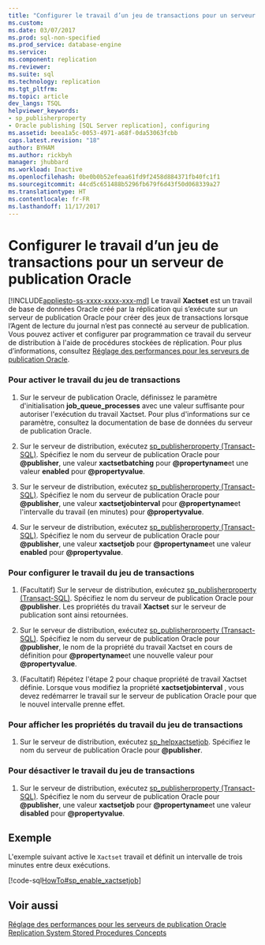 ```yaml
---
title: "Configurer le travail d’un jeu de transactions pour un serveur de publication Oracle | Microsoft Docs"
ms.custom: 
ms.date: 03/07/2017
ms.prod: sql-non-specified
ms.prod_service: database-engine
ms.service: 
ms.component: replication
ms.reviewer: 
ms.suite: sql
ms.technology: replication
ms.tgt_pltfrm: 
ms.topic: article
dev_langs: TSQL
helpviewer_keywords:
- sp_publisherproperty
- Oracle publishing [SQL Server replication], configuring
ms.assetid: beea1a5c-0053-4971-a68f-0da53063fcbb
caps.latest.revision: "18"
author: BYHAM
ms.author: rickbyh
manager: jhubbard
ms.workload: Inactive
ms.openlocfilehash: 0be0b0b52efeaa61fd9f2458d884371fb40fc1f1
ms.sourcegitcommit: 44cd5c651488b5296fb679f6d43f50d068339a27
ms.translationtype: HT
ms.contentlocale: fr-FR
ms.lasthandoff: 11/17/2017
---
```

# <a name="configure-the-transaction-set-job-for-an-oracle-publisher"></a>Configurer le travail d’un jeu de transactions pour un serveur de publication Oracle
[!INCLUDE[appliesto-ss-xxxx-xxxx-xxx-md](../../../includes/appliesto-ss-xxxx-xxxx-xxx-md.md)] Le travail **Xactset** est un travail de base de données Oracle créé par la réplication qui s’exécute sur un serveur de publication Oracle pour créer des jeux de transactions lorsque l’Agent de lecture du journal n’est pas connecté au serveur de publication. Vous pouvez activer et configurer par programmation ce travail du serveur de distribution à l'aide de procédures stockées de réplication. Pour plus d’informations, consultez [Réglage des performances pour les serveurs de publication Oracle](../../../relational-databases/replication/non-sql/performance-tuning-for-oracle-publishers.md).  
  
### <a name="to-enable-the-transaction-set-job"></a>Pour activer le travail du jeu de transactions  
  
1.  Sur le serveur de publication Oracle, définissez le paramètre d'initialisation **job_queue_processes** avec une valeur suffisante pour autoriser l'exécution du travail Xactset. Pour plus d'informations sur ce paramètre, consultez la documentation de base de données du serveur de publication Oracle.  
  
2.  Sur le serveur de distribution, exécutez [sp_publisherproperty &#40;Transact-SQL&#41;](../../../relational-databases/system-stored-procedures/sp-publisherproperty-transact-sql.md). Spécifiez le nom du serveur de publication Oracle pour **@publisher**, une valeur **xactsetbatching** pour **@propertyname**et une valeur **enabled** pour **@propertyvalue**.  
  
3.  Sur le serveur de distribution, exécutez [sp_publisherproperty &#40;Transact-SQL&#41;](../../../relational-databases/system-stored-procedures/sp-publisherproperty-transact-sql.md). Spécifiez le nom du serveur de publication Oracle pour **@publisher**, une valeur **xactsetjobinterval** pour **@propertyname**et l'intervalle du travail (en minutes) pour **@propertyvalue**.  
  
4.  Sur le serveur de distribution, exécutez [sp_publisherproperty &#40;Transact-SQL&#41;](../../../relational-databases/system-stored-procedures/sp-publisherproperty-transact-sql.md). Spécifiez le nom du serveur de publication Oracle pour **@publisher**, une valeur **xactsetjob** pour **@propertyname**et une valeur **enabled** pour **@propertyvalue**.  
  
### <a name="to-configure-the-transaction-set-job"></a>Pour configurer le travail du jeu de transactions  
  
1.  (Facultatif) Sur le serveur de distribution, exécutez [sp_publisherproperty &#40;Transact-SQL&#41;](../../../relational-databases/system-stored-procedures/sp-publisherproperty-transact-sql.md). Spécifiez le nom du serveur de publication Oracle pour **@publisher**. Les propriétés du travail **Xactset** sur le serveur de publication sont ainsi retournées.  
  
2.  Sur le serveur de distribution, exécutez [sp_publisherproperty &#40;Transact-SQL&#41;](../../../relational-databases/system-stored-procedures/sp-publisherproperty-transact-sql.md). Spécifiez le nom du serveur de publication Oracle pour **@publisher**, le nom de la propriété du travail Xactset en cours de définition pour **@propertyname**et une nouvelle valeur pour **@propertyvalue**.  
  
3.  (Facultatif) Répétez l'étape 2 pour chaque propriété de travail Xactset définie. Lorsque vous modifiez la propriété **xactsetjobinterval** , vous devez redémarrer le travail sur le serveur de publication Oracle pour que le nouvel intervalle prenne effet.  
  
### <a name="to-view-properties-of-the-transaction-set-job"></a>Pour afficher les propriétés du travail du jeu de transactions  
  
1.  Sur le serveur de distribution, exécutez [sp_helpxactsetjob](../../../relational-databases/system-stored-procedures/sp-helpxactsetjob-transact-sql.md). Spécifiez le nom du serveur de publication Oracle pour **@publisher**.  
  
### <a name="to-disable-the-transaction-set-job"></a>Pour désactiver le travail du jeu de transactions  
  
1.  Sur le serveur de distribution, exécutez [sp_publisherproperty &#40;Transact-SQL&#41;](../../../relational-databases/system-stored-procedures/sp-publisherproperty-transact-sql.md). Spécifiez le nom du serveur de publication Oracle pour **@publisher**, une valeur **xactsetjob** pour **@propertyname**et une valeur **disabled** pour **@propertyvalue**.  
  
## <a name="example"></a>Exemple  
 L'exemple suivant active le `Xactset` travail et définit un intervalle de trois minutes entre deux exécutions.  
  
 [!code-sql[HowTo#sp_enable_xactsetjob](../../../relational-databases/replication/codesnippet/tsql/configure-the-transactio_1.sql)]  
  
## <a name="see-also"></a>Voir aussi  
 [Réglage des performances pour les serveurs de publication Oracle](../../../relational-databases/replication/non-sql/performance-tuning-for-oracle-publishers.md)   
 [Replication System Stored Procedures Concepts](../../../relational-databases/replication/concepts/replication-system-stored-procedures-concepts.md)  
  
  
